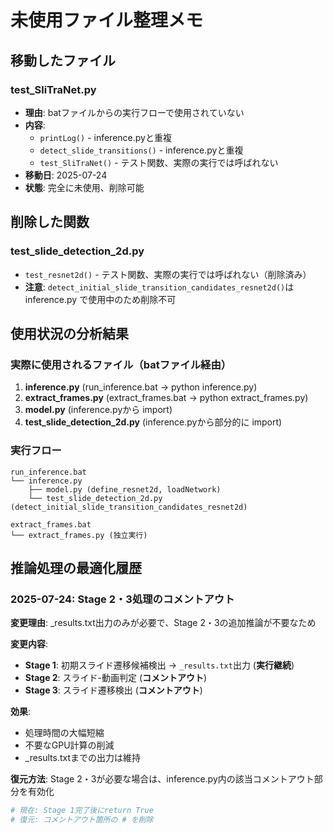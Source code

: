 # 未使用ファイル整理メモ

## 移動したファイル

### test_SliTraNet.py
- **理由**: batファイルからの実行フローで使用されていない
- **内容**: 
  - `printLog()` - inference.pyと重複
  - `detect_slide_transitions()` - inference.pyと重複  
  - `test_SliTraNet()` - テスト関数、実際の実行では呼ばれない
- **移動日**: 2025-07-24
- **状態**: 完全に未使用、削除可能

## 削除した関数

### test_slide_detection_2d.py
- `test_resnet2d()` - テスト関数、実際の実行では呼ばれない（削除済み）
- **注意**: `detect_initial_slide_transition_candidates_resnet2d()`は inference.py で使用中のため削除不可

## 使用状況の分析結果

### 実際に使用されるファイル（batファイル経由）
1. **inference.py** (run_inference.bat → python inference.py)
2. **extract_frames.py** (extract_frames.bat → python extract_frames.py)
3. **model.py** (inference.pyから import)
4. **test_slide_detection_2d.py** (inference.pyから部分的に import)

### 実行フロー
```
run_inference.bat
└── inference.py
    ├── model.py (define_resnet2d, loadNetwork)
    └── test_slide_detection_2d.py (detect_initial_slide_transition_candidates_resnet2d)

extract_frames.bat
└── extract_frames.py (独立実行)
```

## 推論処理の最適化履歴

### 2025-07-24: Stage 2・3処理のコメントアウト
**変更理由**: _results.txt出力のみが必要で、Stage 2・3の追加推論が不要なため

**変更内容**:
- **Stage 1**: 初期スライド遷移候補検出 → `_results.txt`出力 (**実行継続**)
- **Stage 2**: スライド-動画判定 (**コメントアウト**)
- **Stage 3**: スライド遷移検出 (**コメントアウト**)

**効果**:
- 処理時間の大幅短縮
- 不要なGPU計算の削減
- _results.txtまでの出力は維持

**復元方法**:
Stage 2・3が必要な場合は、inference.py内の該当コメントアウト部分を有効化

```python
# 現在: Stage 1完了後にreturn True
# 復元: コメントアウト箇所の # を削除
```